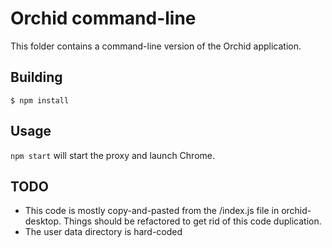 # Orchid command-line

This folder contains a command-line version of the Orchid application.

## Building

```
$ npm install
```

## Usage

`npm start` will start the proxy and launch Chrome.

## TODO

- This code is mostly copy-and-pasted from the /index.js file in orchid-desktop. Things should be refactored to get rid of this code duplication.
- The user data directory is hard-coded
